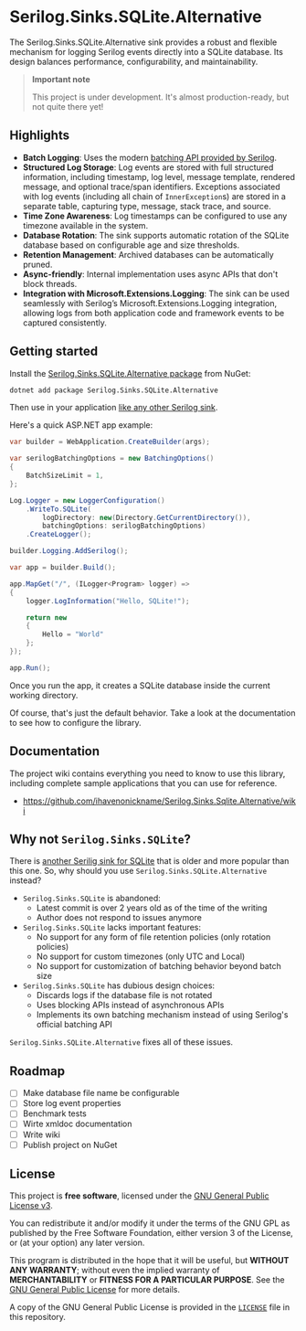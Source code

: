 # Serilog.Sinks.SQLite.Alternative

The Serilog.Sinks.SQLite.Alternative sink provides a robust and flexible mechanism for logging Serilog events directly into a SQLite database. Its design balances performance, configurability, and maintainability.

> **Important note**
>
> This project is under development. It's almost production-ready, but not quite there yet!

## Highlights

- **Batch Logging**: Uses the modern [batching API provided by Serilog](https://github.com/serilog/serilog/pull/2055).
- **Structured Log Storage**: Log events are stored with full structured information, including timestamp, log level, message template, rendered message, and optional trace/span identifiers. Exceptions associated with log events (including all chain of `InnerException`s) are stored in a separate table, capturing type, message, stack trace, and source.
- **Time Zone Awareness**: Log timestamps can be configured to use any timezone available in the system.
- **Database Rotation**: The sink supports automatic rotation of the SQLite database based on configurable age and size thresholds.
- **Retention Management**: Archived databases can be automatically pruned.
- **Async-friendly**: Internal implementation uses async APIs that don't block threads.
- **Integration with Microsoft.Extensions.Logging**: The sink can be used seamlessly with Serilog’s Microsoft.Extensions.Logging integration, allowing logs from both application code and framework events to be captured consistently.

## Getting started

Install the [Serilog.Sinks.SQLite.Alternative package](https://www.nuget.org/packages/Serilog.Sinks.SQLite.Alternative/) from NuGet:

```bash
dotnet add package Serilog.Sinks.SQLite.Alternative
```

Then use in your application [like any other Serilog sink](https://github.com/serilog/serilog/wiki/Configuration-Basics#sinks).

Here's a quick ASP.NET app example:

```csharp
var builder = WebApplication.CreateBuilder(args);

var serilogBatchingOptions = new BatchingOptions()
{
    BatchSizeLimit = 1,
};

Log.Logger = new LoggerConfiguration()
    .WriteTo.SQLite(
        logDirectory: new(Directory.GetCurrentDirectory()),
        batchingOptions: serilogBatchingOptions)
    .CreateLogger();

builder.Logging.AddSerilog();

var app = builder.Build();

app.MapGet("/", (ILogger<Program> logger) =>
{
	logger.LogInformation("Hello, SQLite!");

    return new
    {
    	Hello = "World"
    };
});

app.Run();
```

Once you run the app, it creates a SQLite database inside the current working directory.

Of course, that's just the default behavior. Take a look at the documentation to see how to configure the library.

## Documentation

The project wiki contains everything you need to know to use this library, including complete sample applications that you can use for reference.

- https://github.com/ihavenonickname/Serilog.Sinks.Sqlite.Alternative/wiki

## Why not `Serilog.Sinks.SQLite`?

There is [another Serilig sink for SQLite](https://github.com/saleem-mirza/serilog-sinks-sqlite) that is older and more popular than this one. So, why should you use `Serilog.Sinks.SQLite.Alternative` instead?

- `Serilog.Sinks.SQLite` is abandoned:
    - Latest commit is over 2 years old as of the time of the writing
    - Author does not respond to issues anymore
- `Serilog.Sinks.SQLite` lacks important features:
    - No support for any form of file retention policies (only rotation policies)
    - No support for custom timezones (only UTC and Local)
    - No support for customization of batching behavior beyond batch size
- `Serilog.Sinks.SQLite` has dubious design choices:
    - Discards logs if the database file is not rotated
    - Uses blocking APIs instead of asynchronous APIs
    - Implements its own batching mechanism instead of using Serilog's official batching API

`Serilog.Sinks.SQLite.Alternative` fixes all of these issues.

## Roadmap

- [ ] Make database file name be configurable
- [ ] Store log event properties
- [ ] Benchmark tests
- [ ] Wirte xmldoc documentation
- [ ] Write wiki
- [ ] Publish project on NuGet

## License

This project is **free software**, licensed under the [GNU General Public License v3](https://www.gnu.org/licenses/gpl-3.0.html).

You can redistribute it and/or modify it under the terms of the GNU GPL as published by the Free Software Foundation, either version 3 of the License, or (at your option) any later version.

This program is distributed in the hope that it will be useful, but **WITHOUT ANY WARRANTY**; without even the implied warranty of **MERCHANTABILITY** or **FITNESS FOR A PARTICULAR PURPOSE**. See the [GNU General Public License](https://www.gnu.org/licenses/) for more details.

A copy of the GNU General Public License is provided in the [`LICENSE`](./LICENSE) file in this repository.
